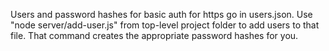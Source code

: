 Users and password hashes for basic auth for https go in users.json.
Use "node server/add-user.js" from top-level project folder to add users to that file.
That command creates the appropriate password hashes for you.
